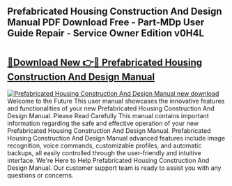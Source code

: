 ## Prefabricated Housing Construction And Design Manual PDF Download Free - Part-MDp User Guide Repair - Service Owner Edition v0H4L

# <h2><a href="http://bc98862.oget.top/?id=Prefabricated+Housing+Construction+And+Design+Manual">🔗Download New 👉🔴 Prefabricated Housing Construction And Design Manual</a></h2>

[![Prefabricated Housing Construction And Design Manual new download](https://i.imgur.com/5g1atiW.png)](http://bc98862.oget.top/?id=Prefabricated+Housing+Construction+And+Design+Manual)
Welcome to the Future This user manual showcases the innovative features and functionalities of your new Prefabricated Housing Construction And Design Manual. Please Read Carefully This manual contains important information regarding the safe and effective operation of your new Prefabricated Housing Construction And Design Manual. Prefabricated Housing Construction And Design Manual advanced features include image recognition, voice commands, customizable profiles, and automatic backups, all easily controlled through the user-friendly and intuitive interface. We're Here to Help Prefabricated Housing Construction And Design Manual. Our customer support team is ready to assist you with any questions or concerns.
